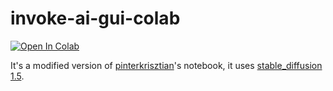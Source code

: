 # invoke-ai-gui-colab

[![Open In Colab](https://colab.research.google.com/assets/colab-badge.svg)](https://colab.research.google.com/github/pinterkrisztian/invoke-ai-gui-colab/blob/main/invoke_ai_gui_colab.ipynb)

It's a modified version of [pinterkrisztian](https://github.com/pinterkrisztian/invoke-ai-gui-colab)'s notebook, it uses [stable_diffusion 1.5](https://huggingface.co/runwayml/stable-diffusion-v1-5).
